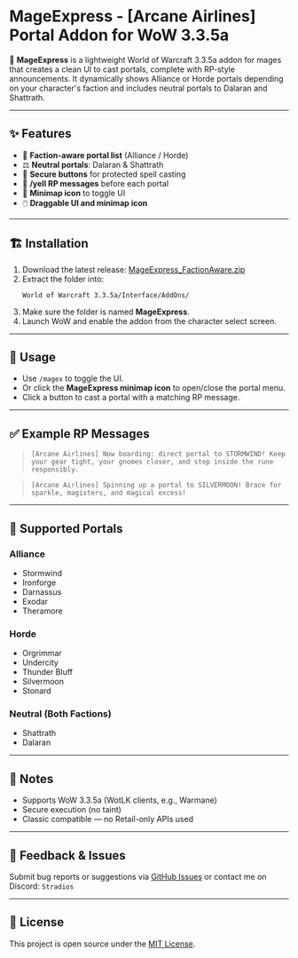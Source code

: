 # MageExpress - [Arcane Airlines] Portal Addon for WoW 3.3.5a

🧙 **MageExpress** is a lightweight World of Warcraft 3.3.5a addon for mages that creates a clean UI to cast portals, complete with RP-style announcements. It dynamically shows Alliance or Horde portals depending on your character's faction and includes neutral portals to Dalaran and Shattrath.

---

## ✨ Features

- 🧭 **Faction-aware portal list** (Alliance / Horde)
- ⚖️ **Neutral portals**: Dalaran & Shattrath
- 🎯 **Secure buttons** for protected spell casting
- 📢 **/yell RP messages** before each portal
- 📌 **Minimap icon** to toggle UI
- 🖱️ **Draggable UI and minimap icon**

---

## 🏗️ Installation

1. Download the latest release: [MageExpress_FactionAware.zip](https://github.com/YourUserName/MageExpress/releases)
2. Extract the folder into:
   ```
   World of Warcraft 3.3.5a/Interface/AddOns/
   ```
3. Make sure the folder is named **MageExpress**.
4. Launch WoW and enable the addon from the character select screen.

---

## 🧪 Usage

- Use `/magex` to toggle the UI.
- Or click the **MageExpress minimap icon** to open/close the portal menu.
- Click a button to cast a portal with a matching RP message.

---

## ✅ Example RP Messages

> `[Arcane Airlines] Now boarding: direct portal to STORMWIND! Keep your gear tight, your gnomes closer, and step inside the rune responsibly.`

> `[Arcane Airlines] Spinning up a portal to SILVERMOON! Brace for sparkle, magisters, and magical excess!`

---

## 🎯 Supported Portals

### Alliance
- Stormwind
- Ironforge
- Darnassus
- Exodar
- Theramore

### Horde
- Orgrimmar
- Undercity
- Thunder Bluff
- Silvermoon
- Stonard

### Neutral (Both Factions)
- Shattrath
- Dalaran

---

## 📌 Notes

- Supports WoW 3.3.5a (WotLK clients, e.g., Warmane)
- Secure execution (no taint)
- Classic compatible — no Retail-only APIs used

---

## 💬 Feedback & Issues

Submit bug reports or suggestions via [GitHub Issues](https://github.com/Stradios/MageExpress---Arcane-Airlines-Portal-Addon-for-WoW-3.3.5a/issues) or contact me on Discord: `Stradios`

---

## 📜 License

This project is open source under the [MIT License](https://github.com/Stradios/MageExpress---Arcane-Airlines-Portal-Addon-for-WoW-3.3.5a/blob/main/LICENSE).
